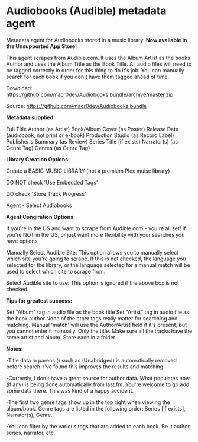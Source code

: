 # Audiobooks (Audible) metadata agent

Metadata agent for Audiobooks stored in a music library. **Now available in the Unsupported App Store!**

This agent scrapes from Audible.com. It uses the Album Artist as the books Author and uses the Album Title as the Book Title. All audio files will need to be tagged correctly in order for this thing to do it's job. You can manually search for each book if you don't have them tagged ahead of time. 

Download: https://github.com/macr0dev/Audiobooks.bundle/archive/master.zip

Source: https://github.com/macr0dev/Audiobooks.bundle


**Metadata supplied:**

Full Title
Author (as Artist)
Book/Album Cover (as Poster)
Release Date (audiobook, not print or e-book)
Production Studio (as Record Label)
Publisher's Summary (as Review)
Series Title (if exists)
Narrator(s) (as Genre Tag)
Genres (as Genre Tag)


**Library Creation Options:**

Create a BASIC MUSIC LIBRARY (not a premium Plex muisc library)

DO NOT check 'Use Embedded Tags'

DO check 'Store Track Progress'

Agent - Select Audiobooks


**Agent Congiration Options:**

If you're in the US and want to scrape from Audible.com - you're all set!
If you're NOT in the US, or just want more flexibility with your searches you have options.

Manually Select Audible Site:
  This option allows you to manually select which site you're going to scrape.  If this is not checked, the language you selected for
  the library, or the language selected for a manual match will be used to select which site to scrape from.

Select Audible site to use:
  This option is ignored if the above box is not checked.

**Tips for greatest success:**

Set "Album" tag in audio file as the book title
Set "Artist" tag in audio file as the book author
None of the other tags really matter for searching and matching.
Manual 'match' will use the Author/Artist field if it's present, but you cannot enter it manually.  Only the title.
Make sure all the tracks have the same artist and album.
Store each in a folder

**Notes:**

-Title data in parens ()  such as (Unabridged) is automatically removed before search.  I've found this improves the results and matching.

-Currently, I don't have a great source for author data. What populates now (if any) is being done automatically from last.fm. You're welcome to go add some data there. This was kind of a happy accident.

-The first two genre tags show up in the top right when viewing the album/book.  Genre tags are listed in the following order: Series [if exists], Narrator(s), Genre.

-You can filter by the various tags that are added to each book. Be it author, series, narrator, etc.
